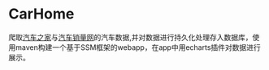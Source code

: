 # CarHome
爬取[汽车之家](https://www.autohome.com.cn)与[汽车销量网](http://www.qichexl.com/)的汽车数据,并对数据进行持久化处理存入数据库，使用maven构建一个基于SSM框架的webapp，在app中用echarts插件对数据进行展示。
